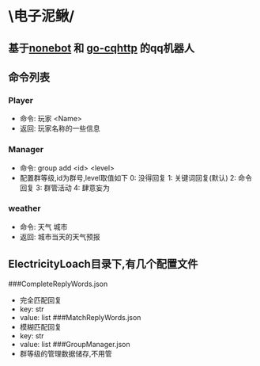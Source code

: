# \电子泥鳅/
## 基于[nonebot](https://github.com/nonebot/nonebot2) 和 [go-cqhttp](https://github.com/Mrs4s/go-cqhttp) 的qq机器人
## 命令列表
### Player
- 命令: 玩家 <Name\>
- 返回: 玩家名称的一些信息
### Manager
- 命令: group add <id\> <level\>
- 配置群等级,id为群号,level取值如下
0: 没得回复
1: 关键词回复(默认)
2: 命令回复
3: 群管活动
4: 肆意妄为
### weather
- 命令: 天气 城市
- 返回: 城市当天的天气预报
## ElectricityLoach目录下,有几个配置文件
###CompleteReplyWords.json
- 完全匹配回复
- key: str
- value: list
###MatchReplyWords.json
- 模糊匹配回复
- key: str
- value: list
###GroupManager.json
- 群等级的管理数据储存,不用管